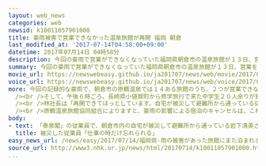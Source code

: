 ```yaml
---
layout: web_news
categories: web
newsid: k10011057901000
title: 豪雨被害で営業できなかった温泉旅館が再開 福岡 朝倉
last_modified_at: '2017-07-14T04:58:00+09:00'
datetime: 2017年07月14日 04時58分
description: 今回の豪雨で営業ができなくなっていた福岡県朝倉市の温泉旅館が１３日、営業を再開し、長崎県からの修学旅行の中学生などを迎えました。
summary: 今回の豪雨で営業ができなくなっていた福岡県朝倉市の温泉旅館が１３日、営業を再開し、長崎県からの修学旅行の中学生などを迎えました。
movie_url: https://newswebeasy.github.io/ja201707/news/web/movie/2017/07/14/k10011057901000.mp4
voice_url: https://newswebeasy.github.io/ja201707/news/web/voice/2017/07/14/k10011057901000.mp3
more: 今回の記録的な豪雨で、朝倉市の原鶴温泉では１４ある旅館のうち、２つが営業できなくなりましたが、「泰泉閣」は従業員が総出で片づけや再開に向けた準備を進めた結果、１３日、営業が再開できました。<br
  /><br />そして、午後６時ごろ、長崎県小値賀町から修学旅行で来た中学生２０人余りが到着しました。林恭一郎社長や従業員１０人ほどが玄関で出迎えると、中学生たちは「私たちの修学旅行に間に合わせてくれて、ありがとうございました」と言葉をかけていました。<br
  /><br />林社長は「再開できてほっとしています。自宅が被災して避難所から通っている従業員もいますが、力を合わせて一歩ずつ前に進んでいきたい」と話していました。社長によりますと、旅館の売り上げは１０００万円以上減少する見込みだということです。<br
  /><br />原鶴温泉旅館協同組合によりますと、豪雨の影響による宿泊のキャンセルは、これまでに５０００人以上に上っていて、今後も広がる可能性があるということです。
body:
- text: 「泰泉閣」の従業員で、朝倉市内の自宅が被災して避難所から通っている岩下清美さん（５５）は「仕事をしているときだけは、自宅が被災したことを忘れられます。仕事を離れて、家の現状を目の当たりにすると、どうしたらいいのかという不安しかありません」と話していました。
  title: 被災した従業員「仕事の時だけ忘れられる」
easy_news_url: /news/easy/2017/07/14/福岡県-雨の被害があった旅館にまた泊まれるようになる/
source_url: http://www3.nhk.or.jp/news/html/20170714/k10011057901000.html
...
```

